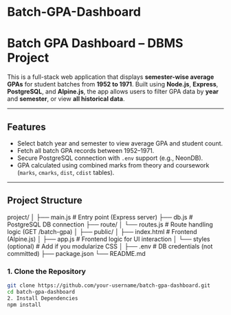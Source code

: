 # Batch-GPA-Dashboard

#  Batch GPA Dashboard – DBMS Project

This is a full-stack web application that displays **semester-wise average GPAs** for student batches from **1952 to 1971**. Built using **Node.js**, **Express**, **PostgreSQL**, and **Alpine.js**, the app allows users to filter GPA data by **year** and **semester**, or view **all historical data**.

---

##  Features

-  Select batch year and semester to view average GPA and student count.
-  Fetch all batch GPA records between 1952–1971.
-  Secure PostgreSQL connection with `.env` support (e.g., NeonDB).
-  GPA calculated using combined marks from theory and coursework (`marks`, `cmarks`, `dist`, `cdist` tables).

---

##  Project Structure
project/
│
├── main.js # Entry point (Express server)
├── db.js # PostgreSQL DB connection
├── route/
│ └── routes.js # Route handling logic (GET /batch-gpa)
│
├── public/
│ ├── index.html # Frontend (Alpine.js)
│ ├── app.js # Frontend logic for UI interaction
│ └── styles (optional) # Add if you modularize CSS
│
├── .env # DB credentials (not committed)
├── package.json
└── README.md

### 1. Clone the Repository

```bash
git clone https://github.com/your-username/batch-gpa-dashboard.git
cd batch-gpa-dashboard
2. Install Dependencies
npm install


